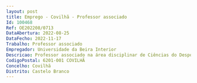 ```yaml
--- 
layout: post
title: Emprego - Covilhã - Professor associado
Id: 100468
Ref: OE202208/0713
DataAbertura: 2022-08-25
DataFecho: 2022-11-17
Trabalho: Professor associado
Empregador: Universidade da Beira Interior
Descricao: Professor associado na área disciplinar de Ciências do Desporto, de acordo com o conteúdo funcional previsto para a categoria no ECDU e no Regulamento de Concursos e Contratação da Carreira Académica da UBI
CodigoPostal: 6201-001 COVILHÃ
Concelho: Covilhã
Distrito: Castelo Branco
--- 
```

